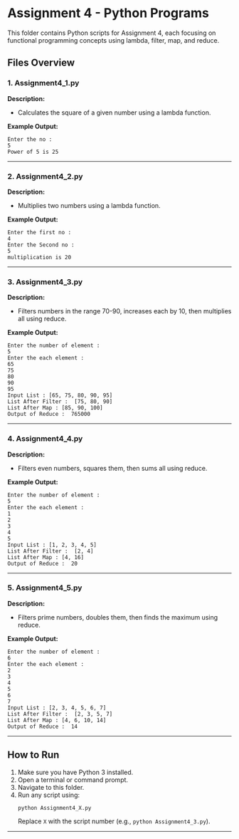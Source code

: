 # Assignment 4 - Python Programs

This folder contains Python scripts for Assignment 4, each focusing on functional programming concepts using lambda, filter, map, and reduce.

## Files Overview

### 1. Assignment4_1.py

**Description:**  
- Calculates the square of a given number using a lambda function.

**Example Output:**
```
Enter the no :
5
Power of 5 is 25
```

---

### 2. Assignment4_2.py

**Description:**  
- Multiplies two numbers using a lambda function.

**Example Output:**
```
Enter the first no :
4
Enter the Second no :
5
multiplication is 20
```

---

### 3. Assignment4_3.py

**Description:**  
- Filters numbers in the range 70-90, increases each by 10, then multiplies all using reduce.

**Example Output:**
```
Enter the number of element :
5
Enter the each element :
65
75
80
90
95
Input List : [65, 75, 80, 90, 95]
List After Filter :  [75, 80, 90]
List After Map : [85, 90, 100]
Output of Reduce :  765000
```

---

### 4. Assignment4_4.py

**Description:**  
- Filters even numbers, squares them, then sums all using reduce.

**Example Output:**
```
Enter the number of element :
5
Enter the each element :
1
2
3
4
5
Input List : [1, 2, 3, 4, 5]
List After Filter :  [2, 4]
List After Map : [4, 16]
Output of Reduce :  20
```

---

### 5. Assignment4_5.py

**Description:**  
- Filters prime numbers, doubles them, then finds the maximum using reduce.

**Example Output:**
```
Enter the number of element :
6
Enter the each element :
2
3
4
5
6
7
Input List : [2, 3, 4, 5, 6, 7]
List After Filter :  [2, 3, 5, 7]
List After Map : [4, 6, 10, 14]
Output of Reduce :  14
```

---

## How to Run

1. Make sure you have Python 3 installed.
2. Open a terminal or command prompt.
3. Navigate to this folder.
4. Run any script using:
   ```
   python Assignment4_X.py
   ```
   Replace `X` with the script number (e.g., `python Assignment4_3.py`).

---
